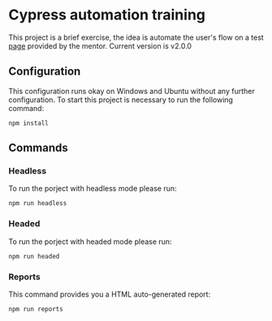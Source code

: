 
# Cypress automation training

This project is a brief exercise, the idea is automate the user's flow on a test [page](BASE_URL=https://automationexercise.com/) provided by the mentor. Current version is v2.0.0

## Configuration

This configuration runs okay on Windows and Ubuntu without any further configuration. To start this project is necessary to run the following command:

```
npm install
```

## Commands

### Headless

To run the porject with headless mode please run:

```
npm run headless
```

### Headed

To run the porject with headed mode please run:

```
npm run headed
```

### Reports

This command provides you a HTML auto-generated report:

```
npm run reports
```